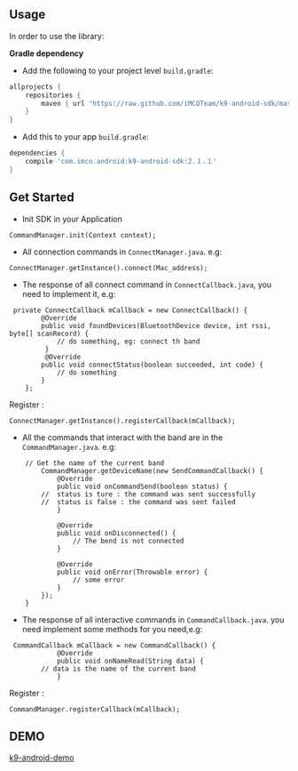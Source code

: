Usage
-----

In order to use the library:

**Gradle dependency** 

  -  Add the following to your project level `build.gradle`:
 
```gradle
allprojects {
	repositories {
		maven { url "https://raw.github.com/iMCOTeam/k9-android-sdk/master" }
	}
}
```
  -  Add this to your app `build.gradle`:
 
```gradle
dependencies {
	compile 'com.imco.android:k9-android-sdk:2.１.１'
}
```

Get Started
-----
* Init SDK in your Application
```
CommandManager.init(Context context);
```

* All connection commands in `ConnectManager.java`. e.g:
```
ConnectManager.getInstance().connect(Mac_address);
```
* The response of all connect command  in `ConnectCallback.java`, you need to implement it, e.g: 
```
 private ConnectCallback mCallback = new ConnectCallback() {
        @Override
        public void foundDevices(BluetoothDevice device, int rssi, byte[] scanRecord) {
        	// do something, eg: connect th band
         }
         @Override
        public void connectStatus(boolean succeeded, int code) {
     		// do something
        }
    };
```	
Register :
```
ConnectManager.getInstance().registerCallback(mCallback);
```
* All the commands that interact with the band are in the `CommandManager.java`. e.g:
```
	// Get the name of the current band
        CommandManager.getDeviceName(new SendCommandCallback() {
            @Override
            public void onCommandSend(boolean status) {
		//  status is ture : the command was sent successfully
		//  status is false : the command was sent failed
            }

            @Override
            public void onDisconnected() {
                // The bend is not connected
            }

            @Override
            public void onError(Throwable error) {
                // some error
            }
        });
    }
```
* The response of all interactive commands in `CommandCallback.java`. you need implement some methods for you need,e.g:
```
 CommandCallback mCallback = new CommandCallback() {
            @Override
            public void onNameRead(String data) {
		// data is the name of the current band
            }
```
Register :
```
CommandManager.registerCallback(mCallback);
```

DEMO
-----
[k9-android-demo](https://github.com/iMCOTeam/k9-android-demo) 
